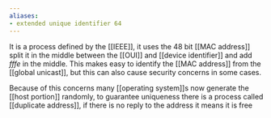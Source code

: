 ```yaml
---
aliases:
- extended unique identifier 64
---
```


It is a process defined by the [[IEEE]], it uses the 48 bit [[MAC address]] split it in the middle between the [[OUI]] and [[device identifier]] and add $fffe$ in the middle.
This makes easy to identify the [[MAC address]] from the [[global unicast]], but this can also cause security concerns in some cases.

Because of this concerns many [[operating system]]s now generate the [[host portion]] randomly, to guarantee uniqueness there is a process called [[duplicate address]], if there is no reply to the address it means it is free
